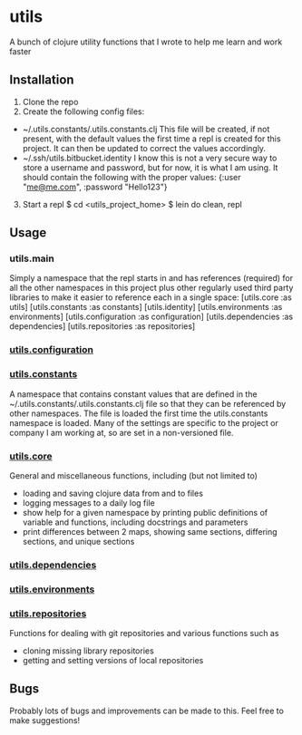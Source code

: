 # utils

A bunch of clojure utility functions that I wrote to help me learn and work faster

## Installation

1. Clone the repo
2. Create the following config files:
  * ~/.utils.constants/.utils.constants.clj
    This file will be created, if not present, with the default values the first time
    a repl is created for this project. It can then be updated to correct the values
    accordingly.
  * ~/.ssh/utils.bitbucket.identity
    I know this is not a very secure way to store a username and password, but for now,
    it is what I am using. It should contain the following with the proper values:
      {:user "me@me.com", :password "Hello123"}

3. Start a repl
    $ cd <utils_project_home>
    $ lein do clean, repl

## Usage

### utils.main
Simply a namespace that the repl starts in and has references (required) for all the other namespaces in this project plus other regularly used third party libraries to make it easier to reference each in a single space:
    [utils.core :as utils]
    [utils.constants :as constants]
    [utils.identity]
    [utils.environments :as environments]
    [utils.configuration :as configuration]
    [utils.dependencies :as dependencies]
    [utils.repositories :as repositories]


### [utils.configuration](https://github.com/fergusonsa/utils-clj/blob/master/utils/src/utils/configuration.clj)

### [utils.constants](https://github.com/fergusonsa/utils-clj/blob/master/utils/src/utils/constants.clj)
A namespace that contains constant values that are defined in the ~/.utils.constants/.utils.constants.clj file so that they can be referenced by other namespaces. The file is loaded the first time the utils.constants namespace is loaded. Many of the settings are specific to the project or company I am working at, so are set in a non-versioned file.

### [utils.core](https://github.com/fergusonsa/utils-clj/blob/master/utils/src/utils/core.clj)
General and miscellaneous functions, including (but not limited to)
* loading and saving clojure data from and to files
* logging messages to a daily log file
* show help for a given namespace by printing public definitions of variable and functions, including docstrings and parameters
* print differences between 2 maps, showing same sections, differing sections, and unique sections

### [utils.dependencies](https://github.com/fergusonsa/utils-clj/blob/master/utils/src/utils/dependencies.clj)

### [utils.environments](https://github.com/fergusonsa/utils-clj/blob/master/utils/src/utils/environments.clj)

### [utils.repositories](https://github.com/fergusonsa/utils-clj/blob/master/utils/src/utils/repositories.clj)
Functions for dealing with git repositories and various functions such as
* cloning missing library repositories
* getting and setting versions of local repositories

## Bugs

Probably lots of bugs and improvements can be made to this. Feel free to make suggestions!
